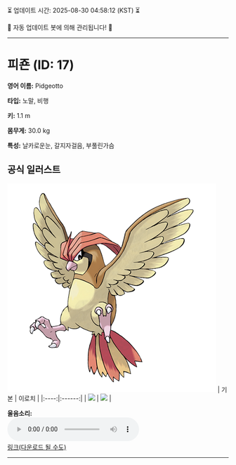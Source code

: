 
⏳ 업데이트 시간: 2025-08-30 04:58:12 (KST) ⏳

🤖 자동 업데이트 봇에 의해 관리됩니다! 🤖

---

# 피죤 (ID: 17)
**영어 이름:** Pidgeotto

**타입:** 노말, 비행

**키:** 1.1 m

**몸무게:** 30.0 kg

**특성:** 날카로운눈, 갈지자걸음, 부풀린가슴

## 공식 일러스트
![](https://raw.githubusercontent.com/PokeAPI/sprites/master/sprites/pokemon/other/official-artwork/17.png)
| 기본 | 이로치 |
|:----:|:------:|
| <img src="http://play.pokemonshowdown.com/sprites/ani/pidgeotto.gif" width="200"> | <img src="http://play.pokemonshowdown.com/sprites/ani-shiny/pidgeotto.gif" width="200"> |

**울음소리:**<br><audio controls src="https://raw.githubusercontent.com/PokeAPI/cries/main/cries/pokemon/latest/17.ogg"></audio><br> [링크(다운로드 될 수도)](https://raw.githubusercontent.com/PokeAPI/cries/main/cries/pokemon/latest/17.ogg)


---
